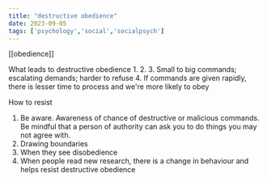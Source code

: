 ```yaml
---
title: "destructive obedience"
date: 2023-09-05
tags: ['psychology','social','socialpsych']
---
```


[[obedience]]

What leads to destructive obedience
1. 
2. 
3. Small to big commands; escalating demands; harder to refuse
4. If commands are given rapidly, there is lesser time to process and we're more likely to obey

How to resist 
1. Be aware. Awareness of chance of destructive or malicious commands. Be mindful that a person of authority can ask you to do things you may not agree with. 
2. Drawing boundaries 
3. When they see disobedience 
4. When people read new research, there is a change in behaviour and helps resist destructive obedience 